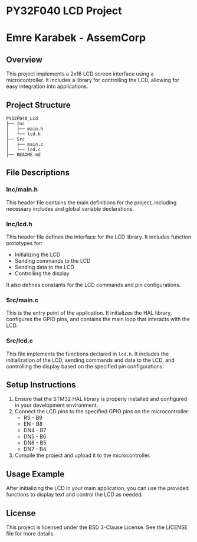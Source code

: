 # PY32F040 LCD Project
# Emre Karabek - AssemCorp

## Overview
This project implements a 2x16 LCD screen interface using a microcontroller. It includes a library for controlling the LCD, allowing for easy integration into applications.

## Project Structure
```
PY32F040_Lcd
├── Inc
│   ├── main.h
│   └── lcd.h
├── Src
│   ├── main.c
│   └── lcd.c
├── README.md
```

## File Descriptions

### Inc/main.h
This header file contains the main definitions for the project, including necessary includes and global variable declarations.

### Inc/lcd.h
This header file defines the interface for the LCD library. It includes function prototypes for:
- Initializing the LCD
- Sending commands to the LCD
- Sending data to the LCD
- Controlling the display

It also defines constants for the LCD commands and pin configurations.

### Src/main.c
This is the entry point of the application. It initializes the HAL library, configures the GPIO pins, and contains the main loop that interacts with the LCD.

### Src/lcd.c
This file implements the functions declared in `lcd.h`. It includes the initialization of the LCD, sending commands and data to the LCD, and controlling the display based on the specified pin configurations.

## Setup Instructions
1. Ensure that the STM32 HAL library is properly installed and configured in your development environment.
2. Connect the LCD pins to the specified GPIO pins on the microcontroller:
   - RS - B9
   - EN - B8
   - DN4 - B7
   - DN5 - B6
   - DN6 - B5
   - DN7 - B4
3. Compile the project and upload it to the microcontroller.

## Usage Example
After initializing the LCD in your main application, you can use the provided functions to display text and control the LCD as needed.

## License
This project is licensed under the BSD 3-Clause License. See the LICENSE file for more details.